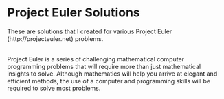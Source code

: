 <h1>Project Euler Solutions</h1>
<p>These are solutions that I created for various Project Euler (http://projecteuler.net) problems.</p>
<p><br />Project Euler is a series of challenging mathematical computer programming problems that will require more than just mathematical insights to solve. Although mathematics will help you arrive at elegant and efficient methods, the use of a computer and programming skills will be<br /> required to solve most problems.</p>
